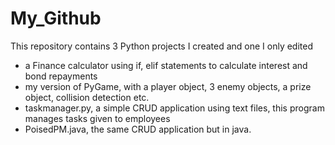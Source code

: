 # My_Github

This repository contains 3 Python projects I created and one I only edited
- a Finance calculator using if, elif statements to calculate interest and bond repayments
- my version of PyGame, with a player object, 3 enemy objects, a prize object, collision detection etc.
- taskmanager.py, a simple CRUD application using text files, this program manages tasks given to employees
- PoisedPM.java, the same CRUD application but in java.
